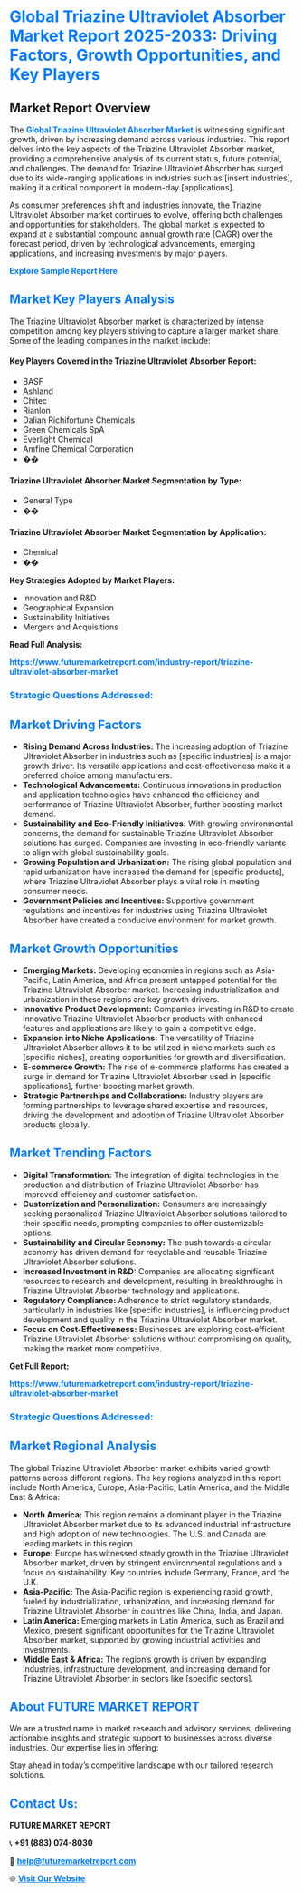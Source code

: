 <h1 style="color: #007BFF;">Global Triazine Ultraviolet Absorber Market Report 2025-2033: Driving Factors, Growth Opportunities, and Key Players</h1>

<section id="overview">
<h2>Market Report Overview</h2>
<p>The <a href="https://www.futuremarketreport.com/industry-report/triazine-ultraviolet-absorber-market" style="color: #007BFF; text-decoration: none;"><strong>Global Triazine Ultraviolet Absorber Market</strong></a> is witnessing significant growth, driven by increasing demand across various industries. This report delves into the key aspects of the Triazine Ultraviolet Absorber market, providing a comprehensive analysis of its current status, future potential, and challenges. The demand for Triazine Ultraviolet Absorber has surged due to its wide-ranging applications in industries such as [insert industries], making it a critical component in modern-day [applications].</p>
<p>As consumer preferences shift and industries innovate, the Triazine Ultraviolet Absorber market continues to evolve, offering both challenges and opportunities for stakeholders. The global market is expected to expand at a substantial compound annual growth rate (CAGR) over the forecast period, driven by technological advancements, emerging applications, and increasing investments by major players.</p>
</section>

<section id="overview">
<p><a href="https://www.futuremarketreport.com/request-sample/reportId=114002" style="color: #007BFF; text-decoration: none;"><strong>Explore Sample Report Here</strong></a></p>
</section>

<section id="key-players">
<h2 style="color: #007BFF;">Market Key Players Analysis</h2>
<p>The Triazine Ultraviolet Absorber market is characterized by intense competition among key players striving to capture a larger market share. Some of the leading companies in the market include:</p>
<h4>Key Players Covered in the Triazine Ultraviolet Absorber Report:</h4>
<ul><li>BASF</li><li>Ashland</li><li>Chitec</li><li>Rianlon</li><li>Dalian Richifortune Chemicals</li><li>Green Chemicals SpA</li><li>Everlight Chemical</li><li>Amfine Chemical Corporation</li><li>��</li></ul>
<h4>Triazine Ultraviolet Absorber Market Segmentation by Type:</h4>
<ul><li>General Type</li><li>��</li></ul>

<h4>Triazine Ultraviolet Absorber Market Segmentation by Application:</h4>
<ul><li>Chemical</li><li>��</li></ul>
<p><strong>Key Strategies Adopted by Market Players:</strong></p>
<ul>
<li>Innovation and R&D</li>
<li>Geographical Expansion</li>
<li>Sustainability Initiatives</li>
<li>Mergers and Acquisitions</li>
</ul>
</section>

<section>
<p><strong>Read Full Analysis: </strong></p><a href="https://www.futuremarketreport.com/industry-report/triazine-ultraviolet-absorber-market" style="color: #007BFF; text-decoration: none;"><strong>https://www.futuremarketreport.com/industry-report/triazine-ultraviolet-absorber-market</strong></a>
<h3 style="color: #007BFF;">Strategic Questions Addressed:</h3>
</section>

<section id="driving-factors">
<h2 style="color: #007BFF;">Market Driving Factors</h2>
<ul>
<li><strong>Rising Demand Across Industries:</strong> The increasing adoption of Triazine Ultraviolet Absorber in industries such as [specific industries] is a major growth driver. Its versatile applications and cost-effectiveness make it a preferred choice among manufacturers.</li>
<li><strong>Technological Advancements:</strong> Continuous innovations in production and application technologies have enhanced the efficiency and performance of Triazine Ultraviolet Absorber, further boosting market demand.</li>
<li><strong>Sustainability and Eco-Friendly Initiatives:</strong> With growing environmental concerns, the demand for sustainable Triazine Ultraviolet Absorber solutions has surged. Companies are investing in eco-friendly variants to align with global sustainability goals.</li>
<li><strong>Growing Population and Urbanization:</strong> The rising global population and rapid urbanization have increased the demand for [specific products], where Triazine Ultraviolet Absorber plays a vital role in meeting consumer needs.</li>
<li><strong>Government Policies and Incentives:</strong> Supportive government regulations and incentives for industries using Triazine Ultraviolet Absorber have created a conducive environment for market growth.</li>
</ul>
</section>

<section id="growth-opportunities">
<h2 style="color: #007BFF;">Market Growth Opportunities</h2>
<ul>
<li><strong>Emerging Markets:</strong> Developing economies in regions such as Asia-Pacific, Latin America, and Africa present untapped potential for the Triazine Ultraviolet Absorber market. Increasing industrialization and urbanization in these regions are key growth drivers.</li>
<li><strong>Innovative Product Development:</strong> Companies investing in R&D to create innovative Triazine Ultraviolet Absorber products with enhanced features and applications are likely to gain a competitive edge.</li>
<li><strong>Expansion into Niche Applications:</strong> The versatility of Triazine Ultraviolet Absorber allows it to be utilized in niche markets such as [specific niches], creating opportunities for growth and diversification.</li>
<li><strong>E-commerce Growth:</strong> The rise of e-commerce platforms has created a surge in demand for Triazine Ultraviolet Absorber used in [specific applications], further boosting market growth.</li>
<li><strong>Strategic Partnerships and Collaborations:</strong> Industry players are forming partnerships to leverage shared expertise and resources, driving the development and adoption of Triazine Ultraviolet Absorber products globally.</li>
</ul>
</section>

<section id="trending-factors">
<h2 style="color: #007BFF;">Market Trending Factors</h2>
<ul>
<li><strong>Digital Transformation:</strong> The integration of digital technologies in the production and distribution of Triazine Ultraviolet Absorber has improved efficiency and customer satisfaction.</li>
<li><strong>Customization and Personalization:</strong> Consumers are increasingly seeking personalized Triazine Ultraviolet Absorber solutions tailored to their specific needs, prompting companies to offer customizable options.</li>
<li><strong>Sustainability and Circular Economy:</strong> The push towards a circular economy has driven demand for recyclable and reusable Triazine Ultraviolet Absorber solutions.</li>
<li><strong>Increased Investment in R&D:</strong> Companies are allocating significant resources to research and development, resulting in breakthroughs in Triazine Ultraviolet Absorber technology and applications.</li>
<li><strong>Regulatory Compliance:</strong> Adherence to strict regulatory standards, particularly in industries like [specific industries], is influencing product development and quality in the Triazine Ultraviolet Absorber market.</li>
<li><strong>Focus on Cost-Effectiveness:</strong> Businesses are exploring cost-efficient Triazine Ultraviolet Absorber solutions without compromising on quality, making the market more competitive.</li>
</ul>
</section>

<section>
<p><strong>Get Full Report: </strong></p><a href="https://www.futuremarketreport.com/industry-report/triazine-ultraviolet-absorber-market" style="color: #007BFF; text-decoration: none;"><strong>https://www.futuremarketreport.com/industry-report/triazine-ultraviolet-absorber-market</strong></a>
<h3 style="color: #007BFF;">Strategic Questions Addressed:</h3>
</section>


<section id="regional-analysis">
<h2 style="color: #007BFF;">Market Regional Analysis</h2>
<p>The global Triazine Ultraviolet Absorber market exhibits varied growth patterns across different regions. The key regions analyzed in this report include North America, Europe, Asia-Pacific, Latin America, and the Middle East & Africa:</p>
<ul>
<li><strong>North America:</strong> This region remains a dominant player in the Triazine Ultraviolet Absorber market due to its advanced industrial infrastructure and high adoption of new technologies. The U.S. and Canada are leading markets in this region.</li>
<li><strong>Europe:</strong> Europe has witnessed steady growth in the Triazine Ultraviolet Absorber market, driven by stringent environmental regulations and a focus on sustainability. Key countries include Germany, France, and the U.K.</li>
<li><strong>Asia-Pacific:</strong> The Asia-Pacific region is experiencing rapid growth, fueled by industrialization, urbanization, and increasing demand for Triazine Ultraviolet Absorber in countries like China, India, and Japan.</li>
<li><strong>Latin America:</strong> Emerging markets in Latin America, such as Brazil and Mexico, present significant opportunities for the Triazine Ultraviolet Absorber market, supported by growing industrial activities and investments.</li>
<li><strong>Middle East & Africa:</strong> The region’s growth is driven by expanding industries, infrastructure development, and increasing demand for Triazine Ultraviolet Absorber in sectors like [specific sectors].</li>
</ul>
</section>

<footer>
<h2 style="color: #007BFF;">About FUTURE MARKET REPORT</h2>
<p>We are a trusted name in market research and advisory services, delivering actionable insights and strategic support to businesses across diverse industries. Our expertise lies in offering:</p>

<p>Stay ahead in today’s competitive landscape with our tailored research solutions.</p>

<h2 style="color: #007BFF;">Contact Us:</h2>
<p><strong>FUTURE MARKET REPORT</strong></p>
<p>📞 <strong>+91 (883) 074-8030</strong></p>
<p>📧 <strong><a href="mailto:help@futuremarketreport.com" style="color: #007BFF;">help@futuremarketreport.com</a></strong></p>
<p>🌐 <strong><a href="https://www.futuremarketreport.com/" style="color: #007BFF;">Visit Our Website</a></strong></p>
</footer>